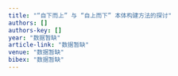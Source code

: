 ```yaml
---
title: "“自下而上” 与 “自上而下” 本体构建方法的探讨"
authors: []
authors-key: []
year: "数据暂缺"
article-link: "数据暂缺"
venue: "数据暂缺"
bibex: "数据暂缺"
---
```

